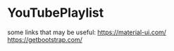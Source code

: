 # YouTubePlaylist

some links that may be useful:
https://material-ui.com/
https://getbootstrap.com/
